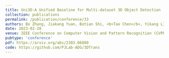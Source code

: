 ```yaml
---
title: Uni3D:A Unified Baseline for Multi-dataset 3D Object Detection
collection: publications
permalink: /publication/conference/33
authors: Bo Zhang, Jiakang Yuan, Botian Shi, <b>Tao Chen</b>, Yikang LI, Yu Qiao
date: 2023-02-28
venue: IEEE Conference on Computer Vision and Pattern Recognition (CVPR)
pubtype: 'conference'
pdf: https://arxiv.org/abs/2303.06880
code: https://github.com/PJLab-ADG/3DTrans
---
```


<!-- paperurl: 'http://academicpages.github.io/files/paper1.pdf'
citation: 'Your Name, You. (2009). &quot;Paper Title Number 1.&quot; <i>Journal 1</i>. 1(1).' -->
<!-- [Download paper here](http://academicpages.github.io/files/paper1.pdf) -->
